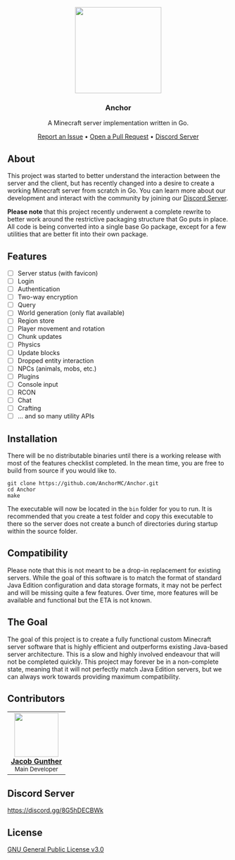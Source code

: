 <p align="center">
    <img width="196" height="196" src="https://avatars.githubusercontent.com/u/96201133">
    <h3 align="center">Anchor</h3>
    <p align="center">A Minecraft server implementation written in Go.</p>
    <p align="center">
        <a href="https://github.com/AnchorMC/Anchor/issues/new">Report an Issue</a> &bullet; <a href="https://github.com/AnchorMC/Anchor/compare">Open a Pull Request</a> &bullet; <a href="https://discord.gg/8G5hDECBWk">Discord Server</a>
    </p>
</p>

## About

This project was started to better understand the interaction between the server and the client, but has recently changed into a desire to create a working Minecraft server from scratch in Go. You can learn more about our development and interact with the community by joining our [Discord Server](https://discord.gg/8G5hDECBWk).

**Please note** that this project recently underwent a complete rewrite to better work around the restrictive packaging structure that Go puts in place. All code is being converted into a single base Go package, except for a few utilities that are better fit into their own package.

## Features

- [ ] Server status (with favicon)
- [ ] Login
- [ ] Authentication
- [ ] Two-way encryption
- [ ] Query
- [ ] World generation (only flat available)
- [ ] Region store
- [ ] Player movement and rotation
- [ ] Chunk updates
- [ ] Physics
- [ ] Update blocks
- [ ] Dropped entity interaction
- [ ] NPCs (animals, mobs, etc.)
- [ ] Plugins
- [ ] Console input
- [ ] RCON
- [ ] Chat
- [ ] Crafting
- [ ] ... and so many utility APIs

## Installation

There will be no distributable binaries until there is a working release with most of the features checklist completed. In the mean time, you are free to build from source if you would like to.

```
git clone https://github.com/AnchorMC/Anchor.git
cd Anchor
make
```

The executable will now be located in the `bin` folder for you to run. It is recommended that you create a test folder and copy this executable to there so the server does not create a bunch of directories during startup within the source folder.

## Compatibility

Please note that this is not meant to be a drop-in replacement for existing servers. While the goal of this software is to match the format of standard Java Edition configuration and data storage formats, it may not be perfect and will be missing quite a few features. Over time, more features will be available and functional but the ETA is not known.

## The Goal

The goal of this project is to create a fully functional custom Minecraft server software that is highly efficient and outperforms existing Java-based server architecture. This is a slow and highly involved endeavour that will not be completed quickly. This project may forever be in a non-complete state, meaning that it will not perfectly match Java Edition servers, but we can always work towards providing maximum compatibility.

## Contributors

<table>
    <tr>
        <td align="center"><a href="https://github.com/PassTheMayo"><img src="https://avatars.githubusercontent.com/u/16949253?v=4&s=100" width="100px;" alt=""/><br /><b>Jacob Gunther</b></a><br/><sub>Main Developer</sub></td>
    </tr>
</table>

## Discord Server

https://discord.gg/8G5hDECBWk

## License

[GNU General Public License v3.0](https://github.com/AnchorMC/Anchor/blob/main/LICENSE)